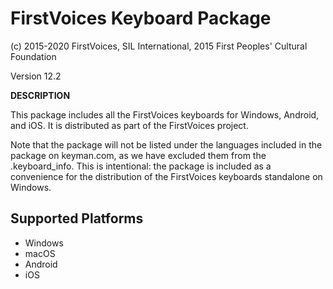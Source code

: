 FirstVoices Keyboard Package
==================================================

(c) 2015-2020 FirstVoices, SIL International, 2015 First Peoples' Cultural Foundation

Version 12.2

__DESCRIPTION__

This package includes all the FirstVoices keyboards for Windows, Android, and iOS. It is distributed as part of the FirstVoices project.

Note that the package will not be listed under the languages included in the package on keyman.com, as we have 
excluded them from the .keyboard_info. This is intentional: the package is included as a convenience for the distribution
of the FirstVoices keyboards standalone on Windows.

Supported Platforms
-------------------
 * Windows
 * macOS
 * Android
 * iOS


